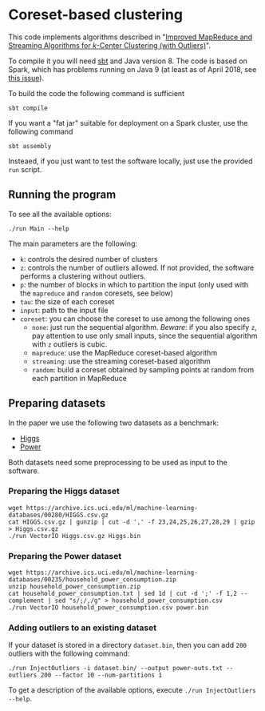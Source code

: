 Coreset-based clustering
========================

This code implements algorithms described in "[Improved MapReduce and Streaming Algorithms for _k_-Center Clustering (with Outliers)](https://arxiv.org/abs/1802.09205)".

To compile it you will need [sbt](https://www.scala-sbt.org/) and Java version 8.
The code is based on Spark, which has problems running on Java 9 (at least as of April 2018, see [this issue](https://issues.igniterealtime.org/browse/SPARK-2017)).

To build the code the following command is sufficient

    sbt compile

If you want a "fat jar" suitable for deployment on a Spark cluster, use the following command

    sbt assembly

Insteaed, if you just want to test the software locally, just use the provided `run` script.

Running the program
--------------------

To see all the available options:

    ./run Main --help

The main parameters are the following:

 - `k`: controls the desired number of clusters
 - `z`: controls the number of outliers allowed. If not provided, the software performs a clustering without outliers.
 - `p`: the number of blocks in which to partition the input (only used with the `mapreduce` and `random` coresets, see below)
 - `tau`: the size of each coreset
 - `input`: path to the input file
 - `coreset`: you can choose the coreset to use among the following ones
   - `none`: just run the sequential algorithm. *Beware*: if you also specify `z`, pay attention to use only small inputs, since the sequential algorithm with `z` outliers is cubic.
   - `mapreduce`: use the MapReduce coreset-based algorithm
   - `streaming`: use the streaming coreset-based algorithm
   - `random`: build a coreset obtained by sampling points at random from each partition in MapReduce

Preparing datasets
------------------

In the paper we use the following two datasets as a benchmark:

  - [Higgs](https://archive.ics.uci.edu/ml/datasets/HIGGS)
  - [Power](https://archive.ics.uci.edu/ml/datasets/Individual+household+electric+power+consumption)

Both datasets need some preprocessing to be used as input to the software.

### Preparing the Higgs dataset

    wget https://archive.ics.uci.edu/ml/machine-learning-databases/00280/HIGGS.csv.gz
    cat HIGGS.csv.gz | gunzip | cut -d ',' -f 23,24,25,26,27,28,29 | gzip > Higgs.csv.gz
    ./run VectorIO Higgs.csv.gz Higgs.bin

### Preparing the Power dataset

    wget https://archive.ics.uci.edu/ml/machine-learning-databases/00235/household_power_consumption.zip
    unzip household_power_consumption.zip
    cat household_power_consumption.txt | sed 1d | cut -d ';' -f 1,2 --complement | sed "s/;/,/g" > household_power_consumption.csv
    ./run VectorIO household_power_consumption.csv power.bin

### Adding outliers to an existing dataset

If your dataset is stored in a directory `dataset.bin`, then you can add `200` outliers with the following command:

    ./run InjectOutliers -i dataset.bin/ --output power-outs.txt --outliers 200 --factor 10 --num-partitions 1

To get a description of the available options, execute `./run InjectOutliers --help`.
